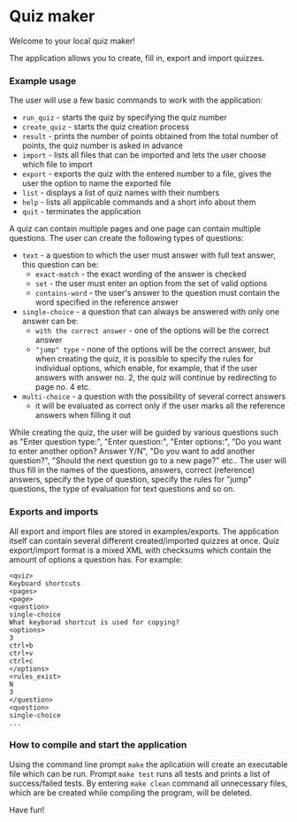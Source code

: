 # Quiz maker
Welcome to your local quiz maker!

The application allows you to create, fill in, export and import quizzes.

### Example usage
The user will use a few basic commands to work with the application:
- `run_quiz` - starts the quiz by specifying the quiz number
- `create_quiz` - starts the quiz creation process
- `result` - prints the number of points obtained from the total number of points, the quiz number is asked in advance
- `import` - lists all files that can be imported and lets the user choose which file to import
- `export` - exports the quiz with the entered number to a file, gives the user the option to name the exported file
- `list` - displays a list of quiz names with their numbers
- `help` - lists all applicable commands and a short info about them
- `quit` - terminates the application

A quiz can contain multiple pages and one page can contain multiple questions.
The user can create the following types of questions:
- `text` - a question to which the user must answer with full text answer, this question can be:
     - `exact-match` - the exact wording of the answer is checked
     - `set` - the user must enter an option from the set of valid options
     - `contains-word` - the user's answer to the question must contain the word specified in the reference answer
- `single-choice` - a question that can always be answered with only one answer can be:
     - `with the correct answer` - one of the options will be the correct answer
     - `"jump" type` - none of the options will be the correct answer, but when creating the quiz, it is possible to specify the rules for individual options,
     which enable, for example, that if the user answers with answer no. 2, the quiz will continue by redirecting to page no. 4 etc.
- `multi-choice` - a question with the possibility of several correct answers
     - it will be evaluated as correct only if the user marks all the reference answers when filling it out
    
While creating the quiz, the user will be guided by various questions such as "Enter question type:", "Enter question:", "Enter options:", "Do you want to enter another option? Answer Y/N",
"Do you want to add another question?", "Should the next question go to a new page?" etc.. The user will thus fill in the names of the questions, answers, correct (reference) answers, specify the type of question,
specify the rules for "jump" questions, the type of evaluation for text questions and so on.

### Exports and imports
All export and import files are stored in examples/exports. The application itself can contain several different created/imported quizzes at once. Quiz export/import format is a mixed XML with checksums which contain the amount of options a question has. For example:
```
<quiz>
Keyboard shortcuts
<pages>
<page>
<question>
single-choice
What keyborad shortcut is used for copying?
<options>
3
ctrl+b
ctrl+v
ctrl+c
</options>
<rules_exist>
N
3
</question>
<question>
single-choice
...
```

### How to compile and start the application
Using the command line prompt `make` the aplication will create an executable file which can be run. Prompt `make test` runs all tests and prints a list of success/failed tests. By entering `make clean` command all unnecessary files, which are be created while compiling the program, will be deleted.

Have fun!